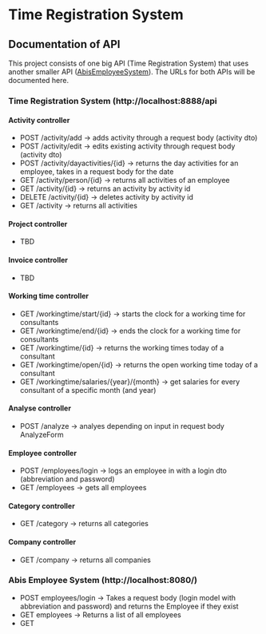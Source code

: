 # Time Registration System


## Documentation of API 
This project consists of one big API (Time Registration System) that uses another smaller API ([AbisEmployeeSystem](https://github.com/janaheit/AbisEmployeeSystem)). The URLs for both APIs will be documented here. 

### Time Registration System (http://localhost:8888/api

#### Activity controller
- POST /activity/add -> adds activity through a request body (activity dto)
- POST /activity/edit -> edits existing activity through request body (activity dto)
- POST /activity/dayactivities/{id} -> returns the day activities for an employee, takes in a request body for the date 
- GET /activity/person/{id} -> returns all activities of an employee
- GET /activity/{id} -> returns an activity by activity id 
- DELETE /activity/{id} -> deletes activity by activity id
- GET /activity -> returns all activities 

#### Project controller
- TBD

#### Invoice controller 
- TBD

#### Working time controller
- GET /workingtime/start/{id} -> starts the clock for a working time for consultants
- GET /workingtime/end/{id} -> ends the clock for a working time for consultants 
- GET /workingtime/{id} -> returns the working times today of a consultant
- GET /workingtime/open/{id} -> returns the open working time today of a consultant
- GET /workingtime/salaries/{year}/{month} -> get salaries for every consultant of a specific month (and year) 

#### Analyse controller
- POST /analyze -> analyes depending on input in request body AnalyzeForm 

#### Employee controller
- POST /employees/login -> logs an employee in with a login dto (abbreviation and password)
- GET /employees -> gets all employees

#### Category controller 
- GET /category -> returns all categories 

#### Company controller
- GET /company -> returns all companies  


### Abis Employee System (http://localhost:8080/)
- POST employees/login -> Takes a request body (login model with abbreviation and password) and returns the Employee if they exist
- GET employees -> Returns a list of all employees 
- GET 

